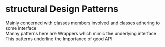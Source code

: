 # structural Design Patterns
Mainly concerned with classes members involved and classes adhering to some  interface  
Manny patterns here are Wrappers which mimic the underlying interface
This patterns underline the Importance of good API 